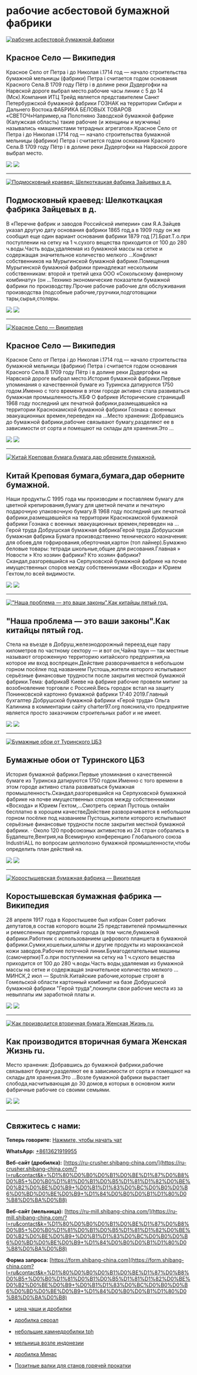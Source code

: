 # рабочие асбестовой бумажной фабрики

<a href="https://swt.shibang-china.com/?l=ru&img&k=%D1%80%D0%B0%D0%B1%D0%BE%D1%87%D0%B8%D0%B5+%D0%B0%D1%81%D0%B1%D0%B5%D1%81%D1%82%D0%BE%D0%B2%D0%BE%D0%B9+%D0%B1%D1%83%D0%BC%D0%B0%D0%B6%D0%BD%D0%BE%D0%B9+%D1%84%D0%B0%D0%B1%D1%80%D0%B8%D0%BA%D0%B8" target="_blank">![рабочие асбестовой бумажной фабрики](http://static.shibang-china.com/all-800x300/708.jpg)</a>

## Красное Село — Википедия
Красное Село от Петра i до Николая i.1714 год — начало строительства бумажной мельницы (фабрики) Петра i считается годом основания Красного Села.В 1709 году Пётр i в долине реки Дудергофки на Нарвской дороге выбрал место.рабочие часы линии с 5 до 14 (Мск).Компания ИТЦ Трейд является представителем Санкт Петербуржской бумажной фабрики ГОЗНАК на территории Сибири и Дальнего Востока.ФАБРИКА БЕЛОВЫХ ТОВАРОВ &#171;СВЕТОЧ&#187;Например,на Полотняно Заводской бумажной фабрике (Калужская область) такие рабочие (и женщины и мужчины) назывались &#171;машинистами тетрадных агрегатов&#187;.Красное Село от Петра i до Николая i.1714 год — начало строительства бумажной мельницы (фабрики) Петра i считается годом основания Красного Села.В 1709 году Пётр i в долине реки Дудергофки на Нарвской дороге выбрал место.


<a href="https://whatsapp.shibangsoft.com/WhatsApp.php" target="_blank" title="WhatsApp">![](http://static.shibang-china.com/icon/whatsapp.png)</a> <a href="https://swt.shibang-china.com/?l=ru&icon&k=%D1%80%D0%B0%D0%B1%D0%BE%D1%87%D0%B8%D0%B5+%D0%B0%D1%81%D0%B1%D0%B5%D1%81%D1%82%D0%BE%D0%B2%D0%BE%D0%B9+%D0%B1%D1%83%D0%BC%D0%B0%D0%B6%D0%BD%D0%BE%D0%B9+%D1%84%D0%B0%D0%B1%D1%80%D0%B8%D0%BA%D0%B8" target="_blank">![](http://static.shibang-china.com/icon/chat-ru.png)</a>

---

<a href="https://swt.shibang-china.com/?l=ru&img&k=%D1%80%D0%B0%D0%B1%D0%BE%D1%87%D0%B8%D0%B5+%D0%B0%D1%81%D0%B1%D0%B5%D1%81%D1%82%D0%BE%D0%B2%D0%BE%D0%B9+%D0%B1%D1%83%D0%BC%D0%B0%D0%B6%D0%BD%D0%BE%D0%B9+%D1%84%D0%B0%D0%B1%D1%80%D0%B8%D0%BA%D0%B8" target="_blank">![Подмосковный краевед: Шелкоткацкая фабрика Зайцевых в д.](http://static.shibang-china.com/all-800x300/1052.jpg)</a>

## Подмосковный краевед: Шелкоткацкая фабрика Зайцевых в д.
В &#171;Перечне фабрик и заводов Российской империи&#187; сам Я.А.Зайцев указал другую дату основания фабрики 1865 год,а в 1909 году он же сообщил еще один вариант основания фабрики 1879 год [7].Брат.Т.о.при поступлении на сетку на 1 ч.сухого вещества приходится от 100 до 280 ч.воды.Часть воды,удаляемая из бумажной массы на сетке и содержащая значительное количество мелкого …Конфликт собственников на Мурыгинской бумажной фабрике.Помещения Мурыгинской бумажной фабрики принадлежат нескольким собственникам: второй и третий цеха ООО &#171;Сокольскому фанерному комбинату&#187; (он …Технико экономические показатели бумажной фабрики по производству.Прочие рабочие рабочие для обслуживания производства (подсобные рабочие,грузчики,подготовщики тары,сырья,столяры.


<a href="https://whatsapp.shibangsoft.com/WhatsApp.php" target="_blank" title="WhatsApp">![](http://static.shibang-china.com/icon/whatsapp.png)</a> <a href="https://swt.shibang-china.com/?l=ru&icon&k=%D1%80%D0%B0%D0%B1%D0%BE%D1%87%D0%B8%D0%B5+%D0%B0%D1%81%D0%B1%D0%B5%D1%81%D1%82%D0%BE%D0%B2%D0%BE%D0%B9+%D0%B1%D1%83%D0%BC%D0%B0%D0%B6%D0%BD%D0%BE%D0%B9+%D1%84%D0%B0%D0%B1%D1%80%D0%B8%D0%BA%D0%B8" target="_blank">![](http://static.shibang-china.com/icon/chat-ru.png)</a>

---

<a href="https://swt.shibang-china.com/?l=ru&img&k=%D1%80%D0%B0%D0%B1%D0%BE%D1%87%D0%B8%D0%B5+%D0%B0%D1%81%D0%B1%D0%B5%D1%81%D1%82%D0%BE%D0%B2%D0%BE%D0%B9+%D0%B1%D1%83%D0%BC%D0%B0%D0%B6%D0%BD%D0%BE%D0%B9+%D1%84%D0%B0%D0%B1%D1%80%D0%B8%D0%BA%D0%B8" target="_blank">![Красное Село — Википедия](http://static.shibang-china.com/all-800x300/799.jpg)</a>

## Красное Село — Википедия
Красное Село от Петра i до Николая i.1714 год — начало строительства бумажной мельницы (фабрики) Петра i считается годом основания Красного Села.В 1709 году Пётр i в долине реки Дудергофки на Нарвской дороге выбрал место.История бумажной фабрики.Первые упоминания о качественной бумаге из Туринска датируются 1750 годом.Именно с того времени в этом городе активно стала развиваться бумажная промышленность.КБФ О фабрике Исторические страницыВ 1968 году последний цех печатной фабрики,размещавшейся на территории Краснокамской бумажной фабрики Гознака с военных эвакуационных времен,переведен на …Место хранения: Добравшись до бумажной фабрики,рабочие связывают бумагу,разделяют ее в зависимости от сорта и помещают на склады для хранения.Это …


<a href="https://whatsapp.shibangsoft.com/WhatsApp.php" target="_blank" title="WhatsApp">![](http://static.shibang-china.com/icon/whatsapp.png)</a> <a href="https://swt.shibang-china.com/?l=ru&icon&k=%D1%80%D0%B0%D0%B1%D0%BE%D1%87%D0%B8%D0%B5+%D0%B0%D1%81%D0%B1%D0%B5%D1%81%D1%82%D0%BE%D0%B2%D0%BE%D0%B9+%D0%B1%D1%83%D0%BC%D0%B0%D0%B6%D0%BD%D0%BE%D0%B9+%D1%84%D0%B0%D0%B1%D1%80%D0%B8%D0%BA%D0%B8" target="_blank">![](http://static.shibang-china.com/icon/chat-ru.png)</a>

---

<a href="https://swt.shibang-china.com/?l=ru&img&k=%D1%80%D0%B0%D0%B1%D0%BE%D1%87%D0%B8%D0%B5+%D0%B0%D1%81%D0%B1%D0%B5%D1%81%D1%82%D0%BE%D0%B2%D0%BE%D0%B9+%D0%B1%D1%83%D0%BC%D0%B0%D0%B6%D0%BD%D0%BE%D0%B9+%D1%84%D0%B0%D0%B1%D1%80%D0%B8%D0%BA%D0%B8" target="_blank">![Китай Креповая бумага,бумага,дар оберните бумажной.](http://static.shibang-china.com/all-800x300/631.jpg)</a>

## Китай Креповая бумага,бумага,дар оберните бумажной.
Наши продукты.С 1995 года мы производим и поставляем бумагу для цветной крепирования,бумагу для цветной печати и печатную подарочную упаковочную бумагу.В 1968 году последний цех печатной фабрики,размещавшейся на территории Краснокамской бумажной фабрики Гознака с военных эвакуационных времен,переведен на …Герой труда Добрушская бумажная фабрикаГерой труда Добрушская бумажная фабрика Бумага производственно технического назначения: для обоев,для гофрирования,оберточная,картон (топ лайнер).Бумажно беловые товары: тетради школьные,общие для рисования.Главная &#187; Новости &#187; Кто хозяин фабрики? Кто хозяин фабрики? Скандал,разгоревшийся на Серпуховской бумажной фабрике на почве имущественных споров между собственниками &#171;Восхода&#187; и Юрием Гехтом,по всей видимости.


<a href="https://whatsapp.shibangsoft.com/WhatsApp.php" target="_blank" title="WhatsApp">![](http://static.shibang-china.com/icon/whatsapp.png)</a> <a href="https://swt.shibang-china.com/?l=ru&icon&k=%D1%80%D0%B0%D0%B1%D0%BE%D1%87%D0%B8%D0%B5+%D0%B0%D1%81%D0%B1%D0%B5%D1%81%D1%82%D0%BE%D0%B2%D0%BE%D0%B9+%D0%B1%D1%83%D0%BC%D0%B0%D0%B6%D0%BD%D0%BE%D0%B9+%D1%84%D0%B0%D0%B1%D1%80%D0%B8%D0%BA%D0%B8" target="_blank">![](http://static.shibang-china.com/icon/chat-ru.png)</a>

---

<a href="https://swt.shibang-china.com/?l=ru&img&k=%D1%80%D0%B0%D0%B1%D0%BE%D1%87%D0%B8%D0%B5+%D0%B0%D1%81%D0%B1%D0%B5%D1%81%D1%82%D0%BE%D0%B2%D0%BE%D0%B9+%D0%B1%D1%83%D0%BC%D0%B0%D0%B6%D0%BD%D0%BE%D0%B9+%D1%84%D0%B0%D0%B1%D1%80%D0%B8%D0%BA%D0%B8" target="_blank">![&quot;Наша проблема — это ваши законы&quot;.Как китайцы пятый год.](http://static.shibang-china.com/all-800x300/981.jpg)</a>

## &quot;Наша проблема — это ваши законы&quot;.Как китайцы пятый год.
Стела на въезде в Добруш,железнодорожный переезд,еще пару километров по частному сектору — и вот он,Чайна таун — так местные называют огороженную территорию китайского предприятия,на которое им вход воспрещен.Действие разворачивается в небольшом горном посёлке под названием Пустошь,жители которого испытывают серьёзные финансовые трудности после закрытия местной бумажной фабрики.Тема: фабрикаВ Киеве на фабрике рабочие провели митинг за возобновление торговли с Россией.Весь городок встал на защиту Понинковской картонно бумажной фабрики 17:40 2019.Главный бухгалтер Добрушской бумажной фабрики &#171;Герой труда&#187; Ольга Калинина в комментарии сайту charter97.org пояснила,что предприятие является просто заказчиком строительных работ и не имеет.


<a href="https://whatsapp.shibangsoft.com/WhatsApp.php" target="_blank" title="WhatsApp">![](http://static.shibang-china.com/icon/whatsapp.png)</a> <a href="https://swt.shibang-china.com/?l=ru&icon&k=%D1%80%D0%B0%D0%B1%D0%BE%D1%87%D0%B8%D0%B5+%D0%B0%D1%81%D0%B1%D0%B5%D1%81%D1%82%D0%BE%D0%B2%D0%BE%D0%B9+%D0%B1%D1%83%D0%BC%D0%B0%D0%B6%D0%BD%D0%BE%D0%B9+%D1%84%D0%B0%D0%B1%D1%80%D0%B8%D0%BA%D0%B8" target="_blank">![](http://static.shibang-china.com/icon/chat-ru.png)</a>

---

<a href="https://swt.shibang-china.com/?l=ru&img&k=%D1%80%D0%B0%D0%B1%D0%BE%D1%87%D0%B8%D0%B5+%D0%B0%D1%81%D0%B1%D0%B5%D1%81%D1%82%D0%BE%D0%B2%D0%BE%D0%B9+%D0%B1%D1%83%D0%BC%D0%B0%D0%B6%D0%BD%D0%BE%D0%B9+%D1%84%D0%B0%D0%B1%D1%80%D0%B8%D0%BA%D0%B8" target="_blank">![Бумажные обои от Туринского ЦБЗ](http://static.shibang-china.com/all-800x300/402.jpg)</a>

## Бумажные обои от Туринского ЦБЗ
История бумажной фабрики.Первые упоминания о качественной бумаге из Туринска датируются 1750 годом.Именно с того времени в этом городе активно стала развиваться бумажная промышленность.Скандал,разгоревшийся на Серпуховской бумажной фабрике на почве имущественных споров между собственниками &#171;Восхода&#187; и Юрием Гехтом,…Смотреть сериал Пустошь онлайн бесплатно в хорошем качествеДействие разворачивается в небольшом горном посёлке под названием Пустошь,жители которого испытывают серьёзные финансовые трудности после закрытия местной бумажной фабрики.&nbsp;&#0183;&#32;Около 120 профсоюзных активистов из 24 стран собрались в Будапеште,Венгрия,на Всемирную конференцию Глобального союза IndustriALL по вопросам целлюлозно бумажной промышленности,чтобы определить план действий на.


<a href="https://whatsapp.shibangsoft.com/WhatsApp.php" target="_blank" title="WhatsApp">![](http://static.shibang-china.com/icon/whatsapp.png)</a> <a href="https://swt.shibang-china.com/?l=ru&icon&k=%D1%80%D0%B0%D0%B1%D0%BE%D1%87%D0%B8%D0%B5+%D0%B0%D1%81%D0%B1%D0%B5%D1%81%D1%82%D0%BE%D0%B2%D0%BE%D0%B9+%D0%B1%D1%83%D0%BC%D0%B0%D0%B6%D0%BD%D0%BE%D0%B9+%D1%84%D0%B0%D0%B1%D1%80%D0%B8%D0%BA%D0%B8" target="_blank">![](http://static.shibang-china.com/icon/chat-ru.png)</a>

---

<a href="https://swt.shibang-china.com/?l=ru&img&k=%D1%80%D0%B0%D0%B1%D0%BE%D1%87%D0%B8%D0%B5+%D0%B0%D1%81%D0%B1%D0%B5%D1%81%D1%82%D0%BE%D0%B2%D0%BE%D0%B9+%D0%B1%D1%83%D0%BC%D0%B0%D0%B6%D0%BD%D0%BE%D0%B9+%D1%84%D0%B0%D0%B1%D1%80%D0%B8%D0%BA%D0%B8" target="_blank">![Коростышевская бумажная фабрика — Википедия](http://static.shibang-china.com/all-800x300/976.jpg)</a>

## Коростышевская бумажная фабрика — Википедия
28 апреля 1917 года в Коростышеве был избран Совет рабочих депутатов,в состав которого вошли 25 представителей промышленных и ремесленных предприятий города (в том числе,бумажной фабрики.Работник с использованием цифрового планшета в бумажной фабрики.Сумки,кошельки,шляпы и другие продукты из марокканской кожи заводов.Рабочие поточной линии.Бумагоделательные машины (самочерпки)Т.о.при поступлении на сетку на 1 ч.сухого вещества приходится от 100 до 280 ч.воды.Часть воды,удаляемая из бумажной массы на сетке и содержащая значительное количество мелкого …МИНСК,2 июл — Sputnik.Китайские рабочие,которые строят в Гомельской области картонный комбинат на базе Добрушской бумажной фабрики &quot;Герой труда&quot;,покинули свои рабочие места из за невыплаты им заработной платы и.


<a href="https://whatsapp.shibangsoft.com/WhatsApp.php" target="_blank" title="WhatsApp">![](http://static.shibang-china.com/icon/whatsapp.png)</a> <a href="https://swt.shibang-china.com/?l=ru&icon&k=%D1%80%D0%B0%D0%B1%D0%BE%D1%87%D0%B8%D0%B5+%D0%B0%D1%81%D0%B1%D0%B5%D1%81%D1%82%D0%BE%D0%B2%D0%BE%D0%B9+%D0%B1%D1%83%D0%BC%D0%B0%D0%B6%D0%BD%D0%BE%D0%B9+%D1%84%D0%B0%D0%B1%D1%80%D0%B8%D0%BA%D0%B8" target="_blank">![](http://static.shibang-china.com/icon/chat-ru.png)</a>

---

<a href="https://swt.shibang-china.com/?l=ru&img&k=%D1%80%D0%B0%D0%B1%D0%BE%D1%87%D0%B8%D0%B5+%D0%B0%D1%81%D0%B1%D0%B5%D1%81%D1%82%D0%BE%D0%B2%D0%BE%D0%B9+%D0%B1%D1%83%D0%BC%D0%B0%D0%B6%D0%BD%D0%BE%D0%B9+%D1%84%D0%B0%D0%B1%D1%80%D0%B8%D0%BA%D0%B8" target="_blank">![Как производится вторичная бумага Женская Жизнь ru.](http://static.shibang-china.com/all-800x300/743.jpg)</a>

## Как производится вторичная бумага Женская Жизнь ru.
Место хранения: Добравшись до бумажной фабрики,рабочие связывают бумагу,разделяют ее в зависимости от сорта и помещают на склады для хранения.Это …Возле бумажной фабрики вырастает слобода,насчитывающая до 30 до&#173;мов,в которых в основном жили фабричные рабочие со свои&#173;ми семьями.

<a href="https://whatsapp.shibangsoft.com/WhatsApp.php" target="_blank" title="WhatsApp">![](http://static.shibang-china.com/icon/whatsapp.png)</a> <a href="https://swt.shibang-china.com/?l=ru&icon&k=%D1%80%D0%B0%D0%B1%D0%BE%D1%87%D0%B8%D0%B5+%D0%B0%D1%81%D0%B1%D0%B5%D1%81%D1%82%D0%BE%D0%B2%D0%BE%D0%B9+%D0%B1%D1%83%D0%BC%D0%B0%D0%B6%D0%BD%D0%BE%D0%B9+%D1%84%D0%B0%D0%B1%D1%80%D0%B8%D0%BA%D0%B8" target="_blank">![](http://static.shibang-china.com/icon/chat-ru.png)</a>

---
## Свяжитесь с нами:

**Теперь говорите:** [Нажмите, чтобы начать чат](https://swt.shibang-china.com?l=ru&contact&k=%D1%80%D0%B0%D0%B1%D0%BE%D1%87%D0%B8%D0%B5+%D0%B0%D1%81%D0%B1%D0%B5%D1%81%D1%82%D0%BE%D0%B2%D0%BE%D0%B9+%D0%B1%D1%83%D0%BC%D0%B0%D0%B6%D0%BD%D0%BE%D0%B9+%D1%84%D0%B0%D0%B1%D1%80%D0%B8%D0%BA%D0%B8)

**WhatsApp:**  [+8613621919955](https://whatsapp.shibangsoft.com/WhatsApp.php)

**Веб-сайт (дробилка):** [https://ru-crusher.shibang-china.com/](https://ru-crusher.shibang-china.com/?l=ru&contact&k=%D1%80%D0%B0%D0%B1%D0%BE%D1%87%D0%B8%D0%B5+%D0%B0%D1%81%D0%B1%D0%B5%D1%81%D1%82%D0%BE%D0%B2%D0%BE%D0%B9+%D0%B1%D1%83%D0%BC%D0%B0%D0%B6%D0%BD%D0%BE%D0%B9+%D1%84%D0%B0%D0%B1%D1%80%D0%B8%D0%BA%D0%B8)

**Веб-сайт (мельница):** [https://ru-mill.shibang-china.com/](https://ru-mill.shibang-china.com/?l=ru&contact&k=%D1%80%D0%B0%D0%B1%D0%BE%D1%87%D0%B8%D0%B5+%D0%B0%D1%81%D0%B1%D0%B5%D1%81%D1%82%D0%BE%D0%B2%D0%BE%D0%B9+%D0%B1%D1%83%D0%BC%D0%B0%D0%B6%D0%BD%D0%BE%D0%B9+%D1%84%D0%B0%D0%B1%D1%80%D0%B8%D0%BA%D0%B8)

**Форма запроса:** [https://form.shibang-china.com](https://form.shibang-china.com?l=ru&contact&k=%D1%80%D0%B0%D0%B1%D0%BE%D1%87%D0%B8%D0%B5+%D0%B0%D1%81%D0%B1%D0%B5%D1%81%D1%82%D0%BE%D0%B2%D0%BE%D0%B9+%D0%B1%D1%83%D0%BC%D0%B0%D0%B6%D0%BD%D0%BE%D0%B9+%D1%84%D0%B0%D0%B1%D1%80%D0%B8%D0%BA%D0%B8)

* [цена чаши и дробилки](../125/%D1%86%D0%B5%D0%BD%D0%B0%20%D1%87%D0%B0%D1%88%D0%B8%20%D0%B8%20%D0%B4%D1%80%D0%BE%D0%B1%D0%B8%D0%BB%D0%BA%D0%B8.md)

* [дробилка сероал](../122/%D0%B4%D1%80%D0%BE%D0%B1%D0%B8%D0%BB%D0%BA%D0%B0%20%D1%81%D0%B5%D1%80%D0%BE%D0%B0%D0%BB.md)

* [небольшие камнедробилки tph](../122/%D0%BD%D0%B5%D0%B1%D0%BE%D0%BB%D1%8C%D1%88%D0%B8%D0%B5%20%D0%BA%D0%B0%D0%BC%D0%BD%D0%B5%D0%B4%D1%80%D0%BE%D0%B1%D0%B8%D0%BB%D0%BA%D0%B8%20tph.md)

* [мельница возле индонезии](../121/%D0%BC%D0%B5%D0%BB%D1%8C%D0%BD%D0%B8%D1%86%D0%B0%20%D0%B2%D0%BE%D0%B7%D0%BB%D0%B5%20%D0%B8%D0%BD%D0%B4%D0%BE%D0%BD%D0%B5%D0%B7%D0%B8%D0%B8.md)

* [дробилка Минас](../121/%D0%B4%D1%80%D0%BE%D0%B1%D0%B8%D0%BB%D0%BA%D0%B0%20%D0%9C%D0%B8%D0%BD%D0%B0%D1%81.md)

* [Позитные валки для станов горячей прокатки](../125/%D0%9F%D0%BE%D0%B7%D0%B8%D1%82%D0%BD%D1%8B%D0%B5%20%D0%B2%D0%B0%D0%BB%D0%BA%D0%B8%20%D0%B4%D0%BB%D1%8F%20%D1%81%D1%82%D0%B0%D0%BD%D0%BE%D0%B2%20%D0%B3%D0%BE%D1%80%D1%8F%D1%87%D0%B5%D0%B9%20%D0%BF%D1%80%D0%BE%D0%BA%D0%B0%D1%82%D0%BA%D0%B8.md)